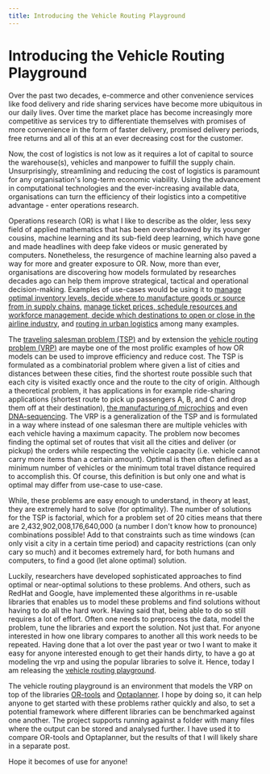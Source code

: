 ```yaml
---
title: Introducing the Vehicle Routing Playground
---
```

 
Introducing the Vehicle Routing Playground
=====

 
Over the past two decades, e-commerce and other convenience services like food delivery and ride sharing services have 
become more ubiquitous in our daily lives. Over time the market place has become increasingly more competitive as
services try to differentiate themselves with promises of more convenience in the form of faster delivery, 
promised delivery periods, free returns and all of this at an ever decreasing cost for the customer.   

Now, the cost of logistics is not low as it requires a lot of capital to source the warehouse(s), vehicles and manpower
to fulfill the supply chain. Unsurprisingly, streamlining and reducing the cost of logistics is paramount for any organisation's
long-term economic viability. Using the advancement in computational technologies and the ever-increasing available data,
organisations can turn the efficiency of their logistics into a competitive advantage - enter operations research. 

Operations research (OR) is what I like to describe as the older, less sexy field of applied mathematics that has been 
overshadowed by its younger cousins, machine learning and its sub-field deep learning, which have gone and made headlines 
with deep fake videos or music generated by computers. Nonetheless, the resurgence of machine learning also paved a way for more 
and greater exposure to OR. Now, more than ever, organisations are discovering how models formulated by researches decades ago 
can help them improve strategical, tactical and operational decision-making. Examples of use-cases would be using it
to [manage optimal inventory levels, decide where to manufacture goods or source from in supply chains](https://www.cbsnews.com/news/how-operations-research-drives-success-at-pg/), 
[manage ticket prices, schedule resources and workforce management, decide which destinations to open or close in the airline industry](https://www.futuretravelexperience.com/2019/10/klm-pioneering-approach-artificial-intelligence-new-technology/),
and [routing in urban logistics](http://www.citylogistics.info/projects/picnic-nl-transforming-urban-freight-smart-planning-of-deliveries/) among many examples.

The [traveling salesman problem (TSP)](https://en.wikipedia.org/wiki/Travelling_salesman_problem) and by extension the 
[vehicle routing problem (VRP)](https://en.wikipedia.org/wiki/Vehicle_routing_problem) are maybe one of the most prolific 
examples of how OR models can be used to improve efficiency and reduce cost. 
The TSP is formulated as a combinatorial problem where given a list of cities and distances between these cities, 
find the shortest route possible such that each city is visited exactly once
and the route to the city of origin. Although a theoretical problem, it has applications in for example ride-sharing applications
(shortest route to pick up passengers A, B, and C and drop them off at their destination), [the manufacturing of microchips](https://www.wired.com/2013/01/traveling-salesman-problem/)
and even [DNA-sequencing](https://www.sciencedirect.com/science/article/pii/S0166218X12003253). The VRP is a generalization of
the TSP and is formulated in a way where instead of one salesman there are multiple vehicles with each vehicle having a maximum capacity.
The problem now becomes finding the optimal set of routes that visit all the cities and deliver (or pickup) the orders while
respecting the vehicle capacity (i.e. vehicle cannot carry more items than a certain amount). Optimal is then often 
defined as a minimum number of vehicles or the minimum total travel distance required to accomplish this. Of course, this 
definition is but only one and what is optimal may differ from use-case to use-case. 

While, these problems are easy enough to understand, in theory at least, they are extremely hard to solve (for optimality). 
The number of solutions for the TSP is factorial, which for a problem set of 20 cities means that there are 2,432,902,008,176,640,000
(a number I don't know how to pronounce) combinations possible! Add to that constraints such as time windows 
(can only visit a city in a certain time period) and capacity restrictions (can only cary so much) and it becomes extremely hard,
for both humans and computers, to find a good (let alone optimal) solution. 

Luckily, researchers have developed sophisticated approaches to find optimal or near-optimal solutions to these problems. 
And others, such as RedHat and Google, have implemented these algorithms in re-usable libraries that enables us to model these
problems and find solutions without having to do all the hard work. Having said that, being able to do so still requires
a lot of effort. Often one needs to preprocess the data, model the problem, tune the libraries and export the solution. 
Not just that. For anyone interested in how one library compares to another all this work needs to be repeated. Having done that 
a lot over the past year or two I want to make it easy for anyone interested enough to get their hands dirty, to have a go at 
modeling the vrp and using the popular libraries to solve it. Hence, today I am releasing the [vehicle routing playground](https://github.com/KeremAslan/vrp-playground/). 

The vehicle routing playground is an environment that models the VRP on top of the libraries [OR-tools](https://developers.google.com/optimization/) 
and [Optaplanner](https://www.optaplanner.org/). I hope by doing so, it can help anyone to get started with these problems rather quickly and 
also, to set a potential framework where different libraries can be benchmarked against one another. 
The project supports running against a folder with many files where the output
can be stored and analysed further. I have used it to compare OR-tools and Optaplanner, but the results of that I will likely share in a 
separate post. 

Hope it becomes of use for anyone!


